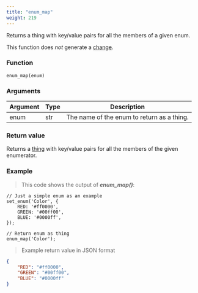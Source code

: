 ```yaml
---
title: "enum_map"
weight: 219
---
```


Returns a thing with key/value pairs for all the members of a given enum.

This function does *not* generate a [change](../../overview/changes).

### Function

`enum_map(enum)`

### Arguments

Argument | Type | Description
-------- | ---- | -----------
enum | str | The name of the enum to return as a thing.

### Return value

Returns a [thing](../../data-types/thing) with key/value pairs for all the members of the given enumerator.

### Example

> This code shows the output of ***enum_map()***:

```thingsdb,json_response
// Just a simple enum as an example
set_enum('Color', {
    RED: '#ff0000',
    GREEN: '#00ff00',
    BLUE: '#0000ff',
});

// Return enum as thing
enum_map('Color');
```

> Example return value in JSON format

```json
{
    "RED": "#ff0000",
    "GREEN": "#00ff00",
    "BLUE": "#0000ff"
}
```
